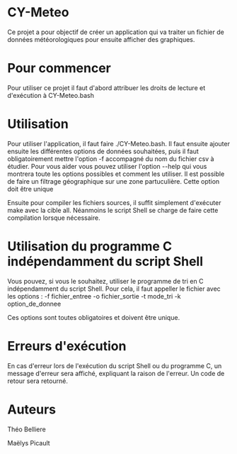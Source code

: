# CY-Meteo

Ce projet a pour objectif de créer un application qui va traiter un fichier de données météorologiques pour ensuite afficher des graphiques. 

# Pour commencer

Pour utiliser ce projet il faut d'abord attribuer les droits de lecture et d'exécution à CY-Meteo.bash

# Utilisation

Pour utiliser l'application, il faut faire ./CY-Meteo.bash. Il faut ensuite ajouter ensuite les différentes options de données souhaitées, puis il faut obligatoirement mettre l'option -f accompagné du nom du fichier csv à étudier. Pour vous aider vous pouvez utiliser l'option --help qui vous montrera toute les options possibles et comment les utiliser.
Il est possible de faire un filtrage géographique sur une zone partuculière. Cette option doit être unique

Ensuite pour compiler les fichiers sources, il suffit simplement d'exécuter make avec la cible all. Néanmoins le script Shell se charge de faire cette compilation lorsque nécessaire.

# Utilisation du programme C indépendamment du script Shell

Vous pouvez, si vous le souhaitez, utiliser le programme de tri en C indépendamment du script Shell. 
Pour cela, il faut appeller le fichier avec les options :
-f fichier_entree
-o fichier_sortie
-t mode_tri
-k option_de_donnee

Ces options sont toutes obligatoires et doivent être unique.

# Erreurs d'exécution

En cas d'erreur lors de l'exécution du script Shell ou du programme C, un message d'erreur sera affiché, expliquant la raison de l'erreur. Un code de retour sera retourné.

# Auteurs

Théo Belliere

Maëlys Picault
